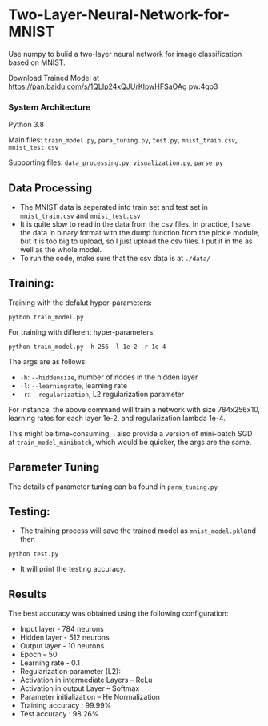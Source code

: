 # Two-Layer-Neural-Network-for-MNIST
Use numpy to bulid a two-layer neural network for image classification based on MNIST.

Download Trained Model at https://pan.baidu.com/s/1QLIp24xQJUrKIpwHFSaOAg pw:4qo3
### System Architecture 
Python 3.8

Main files:  `train_model.py`,  `para_tuning.py`,  `test.py`,  `mnist_train.csv`, `mnist_test.csv`

Supporting files:  `data_processing.py`,  `visualization.py`,  `parse.py`
## Data Processing
* The MNIST data is seperated into train set and test set in `mnist_train.csv` and `mnist_test.csv`
* It is quite slow to read in the data from the csv files. In practice, I save the data in binary format with the dump function from the pickle module, but it is too big to upload, so I just upload the csv files. I put it in the  as well as the whole model.
* To run the code, make sure that the csv data is at `./data/`


## Training:
Training with the defalut hyper-parameters:

`python train_model.py`

For training with different hyper-parameters:

`python train_model.py -h 256 -l 1e-2 -r 1e-4`

The args are as follows:
* `-h`:  `--hiddensize`, number of nodes in the hidden layer
* `-l`:  `--learningrate`, learning rate 
* `-r`: `--regularization`, L2 regularization parameter 


For instance, the above command will train a network with size 784x256x10, learning rates for each layer 1e-2,  and regularization lambda 1e-4.

This might be time-consuming, I also provide a version of mini-batch SGD at `train_model_minibatch`, which would be quicker, the args are the same.

## Parameter Tuning
The details of parameter tuning can ba found in `para_tuning.py`

## Testing:
* The training process will save the trained model as `mnist_model.pkl`and then 

 `python test.py `

* It will print the testing accuracy. 


## Results
The best accuracy was obtained using the following configuration:

* Input layer - 784 neurons
* Hidden layer - 512 neurons
* Output layer - 10 neurons
* Epoch – 50
* Learning rate - 0.1
* Regularization parameter (L2):  
* Activation in intermediate Layers – ReLu 
* Activation in output Layer – Softmax
* Parameter initialization – He Normalization
* Training accuracy : 99.99%
* Test accuracy : 98.26%
